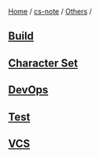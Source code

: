 [Home](https://mengxianbin.github.io) /
[cs-note](https://mengxianbin.github.io/cs-note) /
[Others](https://mengxianbin.github.io/cs-note/content/Others) /

## [Build](https://mengxianbin.github.io/cs-note/content/Others/Build)

## [Character Set](https://mengxianbin.github.io/cs-note/content/Others/Character%20Set)

## [DevOps](https://mengxianbin.github.io/cs-note/content/Others/DevOps)

## [Test](https://mengxianbin.github.io/cs-note/content/Others/Test)

## [VCS](https://mengxianbin.github.io/cs-note/content/Others/VCS)
